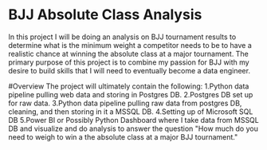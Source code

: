 # BJJ Absolute Class Analysis
In this project I will be doing an analysis on BJJ tournament results to determine what is the minimum
weight a competitor needs to be to have a realistic chance at winning the absolute class at a major tournament.
The primary purpose of this project is to combine my passion for BJJ with my desire to build skills
that I will need to eventually become a data engineer.

#Overview
The project will ultimately contain the following:
1.Python data pipeline pulling web data and storing in Postgres DB.
2.Postgres DB set up for raw data.
3.Python data pipeline pulling raw data from postgres DB, cleaning, and then storing in it a MSSQL DB. 
4.Setting up of Microsoft SQL DB
5.Power BI or Possibly Python Dashboard where I take data from MSSQL DB and visualize and do analysis to answer
the question "How much do you need to weigh to win a the absolute class at a major BJJ tournament."
